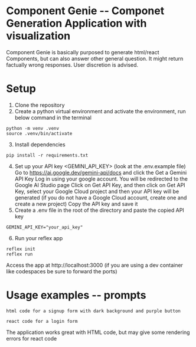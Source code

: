 # Component Genie -- Componet Generation Application with visualization

Component Genie is basically purposed to generate html/react Components, but can also answer other general question. It might return factually wrong responses. User discretion is advised.

# Setup

1. Clone the repository
2. Create a python virtual environment and activate the environment, run below command in the terminal
```
python -m venv .venv
source .venv/bin/activate
```
3. Install dependencies
```
pip install -r requirements.txt
```
4. Set up your API key <GEMINI_API_KEY> (look at the .env.example file)
    Go to https://ai.google.dev/gemini-api/docs and click the Get a Gemini API Key
    Log in using your google account. You will be redirected to the Google AI Studio page 
    Click on Get API Key, and then click on Get API Key, select your Google Cloud project and then your API key will be generated (if you do not have a Google Cloud account, create one and create a new project)
    Copy the API key and save it
5. Create a .env file in the root of the directory and paste the copied API key
```
GEMINI_API_KEY="your_api_key"
```
6. Run your reflex app
```
reflex init
reflex run
```
Access the app at http://localhost:3000 (if you are using a dev container like codespaces be sure to forward the ports)

# Usage examples -- prompts
```
html code for a signup form with dark background and purple button

react code for a login form 
```
The application works great with HTML code, but may give some rendering errors for react code